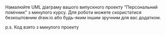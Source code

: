 Намалюйте UML діаграму вашого випускного проекту "Персональний помічник" з минулого курсу.
Для роботи можете скористатися безкоштовним draw.io або будь-яким іншим зручним для вас додатком.

p.s. Код взято з минулого проекту
